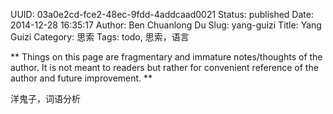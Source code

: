 UUID: 03a0e2cd-fce2-48ec-9fdd-4addcaad0021
Status: published
Date: 2014-12-28 16:35:17
Author: Ben Chuanlong Du
Slug: yang-guizi
Title: Yang Guizi
Category: 思索
Tags: todo, 思索，语言

**
Things on this page are
fragmentary and immature notes/thoughts of the author.
It is not meant to readers
but rather for convenient reference of the author and future improvement.
**

洋鬼子，词语分析
